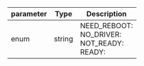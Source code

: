 | parameter | Type | Description |
| ----------- | ----------- |----------- |
| enum  |  string  | NEED_REBOOT: <br/>NO_DRIVER: <br/>NOT_READY: <br/>READY:    |